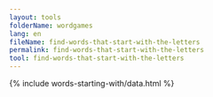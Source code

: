 ```yaml
---
layout: tools
folderName: wordgames
lang: en
fileName: find-words-that-start-with-the-letters
permalink: find-words-that-start-with-the-letters
tool: find-words-that-start-with-the-letters
---
```


{% include words-starting-with/data.html %}
